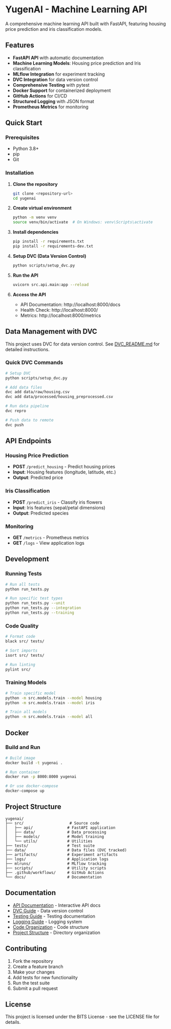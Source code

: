 # YugenAI - Machine Learning API

A comprehensive machine learning API built with FastAPI, featuring housing price prediction and iris classification models.

## Features

- **FastAPI API** with automatic documentation
- **Machine Learning Models**: Housing price prediction and Iris classification
- **MLflow Integration** for experiment tracking
- **DVC Integration** for data version control
- **Comprehensive Testing** with pytest
- **Docker Support** for containerized deployment
- **GitHub Actions** for CI/CD
- **Structured Logging** with JSON format
- **Prometheus Metrics** for monitoring

## Quick Start

### Prerequisites

- Python 3.8+
- pip
- Git

### Installation

1. **Clone the repository**
   ```bash
   git clone <repository-url>
   cd yugenai
   ```

2. **Create virtual environment**
   ```bash
   python -m venv venv
   source venv/bin/activate  # On Windows: venv\Scripts\activate
   ```

3. **Install dependencies**
   ```bash
   pip install -r requirements.txt
   pip install -r requirements-dev.txt
   ```

4. **Setup DVC (Data Version Control)**
   ```bash
   python scripts/setup_dvc.py
   ```

5. **Run the API**
   ```bash
   uvicorn src.api.main:app --reload
   ```

6. **Access the API**
   - API Documentation: http://localhost:8000/docs
   - Health Check: http://localhost:8000/
   - Metrics: http://localhost:8000/metrics

## Data Management with DVC

This project uses DVC for data version control. See [DVC_README.md](DVC_README.md) for detailed instructions.

### Quick DVC Commands

```bash
# Setup DVC
python scripts/setup_dvc.py

# Add data files
dvc add data/raw/housing.csv
dvc add data/processed/housing_preprocessed.csv

# Run data pipeline
dvc repro

# Push data to remote
dvc push
```

## API Endpoints

### Housing Price Prediction
- **POST** `/predict_housing` - Predict housing prices
- **Input**: Housing features (longitude, latitude, etc.)
- **Output**: Predicted price

### Iris Classification
- **POST** `/predict_iris` - Classify iris flowers
- **Input**: Iris features (sepal/petal dimensions)
- **Output**: Predicted species

### Monitoring
- **GET** `/metrics` - Prometheus metrics
- **GET** `/logs` - View application logs

## Development

### Running Tests

```bash
# Run all tests
python run_tests.py

# Run specific test types
python run_tests.py --unit
python run_tests.py --integration
python run_tests.py --training
```

### Code Quality

```bash
# Format code
black src/ tests/

# Sort imports
isort src/ tests/

# Run linting
pylint src/
```

### Training Models

```bash
# Train specific model
python -m src.models.train --model housing
python -m src.models.train --model iris

# Train all models
python -m src.models.train --model all
```

## Docker

### Build and Run

```bash
# Build image
docker build -t yugenai .

# Run container
docker run -p 8000:8000 yugenai

# Or use docker-compose
docker-compose up
```

## Project Structure

```
yugenai/
├── src/                    # Source code
│   ├── api/               # FastAPI application
│   ├── data/              # Data processing
│   ├── models/            # Model training
│   └── utils/             # Utilities
├── tests/                 # Test suite
├── data/                  # Data files (DVC tracked)
├── artifacts/             # Experiment artifacts
├── logs/                  # Application logs
├── mlruns/                # MLflow tracking
├── scripts/               # Utility scripts
├── .github/workflows/     # GitHub Actions
└── docs/                  # Documentation
```

## Documentation

- [API Documentation](http://localhost:8000/docs) - Interactive API docs
- [DVC Guide](DVC_README.md) - Data version control
- [Testing Guide](TESTING_README.md) - Testing documentation
- [Logging Guide](LOGGING_README.md) - Logging system
- [Code Organization](CODE_ORGANIZATION.md) - Code structure
- [Project Structure](PROJECT_STRUCTURE.md) - Directory organization

## Contributing

1. Fork the repository
2. Create a feature branch
3. Make your changes
4. Add tests for new functionality
5. Run the test suite
6. Submit a pull request

## License

This project is licensed under the BITS License - see the LICENSE file for details.
